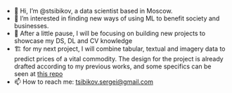 - 👋 Hi, I’m @stsibikov, a data scientist based in Moscow.
- 👀 I’m interested in finding new ways of using ML to benefit society and businesses.
- 🌱 After a little pause, I will be focusing on building new projects to showcase my DS, DL and CV knowledge
- :building_construction: for my next project, I will combine tabular, textual and imagery data to predict prices of a vital commodity. The design for the project is already drafted according to my previous works, and some specifics can be seen at [this repo](https://github.com/stsibikov/price_prediction)
- 📫 How to reach me: tsibikov.sergei@gmail.com
